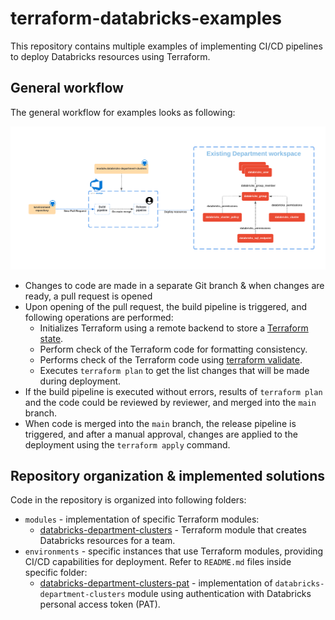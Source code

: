 # terraform-databricks-examples

This repository contains multiple examples of implementing CI/CD pipelines to deploy Databricks resources using Terraform.

## General workflow

The general workflow for examples looks as following:

![Workflow](images/terraform-databricks-pipeline.png)

* Changes to code are made in a separate Git branch & when changes are ready, a pull request is opened
* Upon opening of the pull request, the build pipeline is triggered, and following operations are performed:
  * Initializes Terraform using a remote backend to store a [Terraform state](https://www.terraform.io/language/state).
  * Perform check of the Terraform code for formatting consistency.
  * Performs check of the Terraform code using [terraform validate](https://www.terraform.io/cli/commands/validate).
  * Executes `terraform plan` to get the list changes that will be made during deployment.
* If the build pipeline is executed without errors, results of `terraform plan` and the code could be reviewed by reviewer, and merged into the `main` branch.
* When code is merged into the `main` branch, the release pipeline is triggered, and after a manual approval, changes are applied to the deployment using the `terraform apply` command.


## Repository organization & implemented solutions

Code in the repository is organized into following folders:

* `modules` - implementation of specific Terraform modules:
  * [databricks-department-clusters](modules/databricks-department-clusters/) - Terraform module that creates Databricks resources for a team.
* `environments` - specific instances that use Terraform modules, providing CI/CD capabilities for deployment. Refer to `README.md` files inside specific folder:
  * [databricks-department-clusters-pat](environments/databricks-department-clusters-pat) - implementation of `databricks-department-clusters` module using authentication with Databricks personal access token (PAT). 
